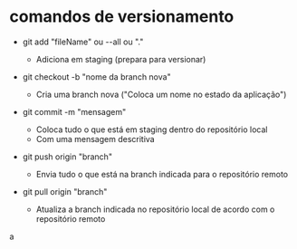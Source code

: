# comandos de versionamento

- git add "fileName" ou --all ou "."

  - Adiciona em staging (prepara para versionar)

- git checkout -b "nome da branch nova"

  - Cria uma branch nova ("Coloca um nome no estado da aplicação")

- git commit -m "mensagem"

  - Coloca tudo o que está em staging dentro do repositório local
  - Com uma mensagem descritiva

- git push origin "branch"

  - Envia tudo o que está na branch indicada para o repositório remoto

- git pull origin "branch"
  - Atualiza a branch indicada no repositório local de acordo com o repositório remoto

a
